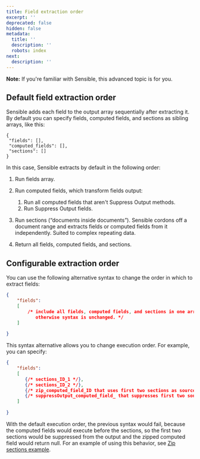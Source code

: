 ```yaml
---
title: Field extraction order
excerpt: ''
deprecated: false
hidden: false
metadata:
  title: ''
  description: ''
  robots: index
next:
  description: ''
---
```

**Note:** If you're familiar with Sensible, this advanced topic is for you. 

## Default field extraction order

 Sensible adds each field to the output array sequentially after extracting it. By default you can specify fields, computed fields, and sections as sibling arrays, like this:

```
{
 "fields": [],
 "computed_fields": [],
 "sections": []
}
```

In this case, Sensible extracts by default in the following order: 

1. Run fields array.

2. Run computed fields, which transform fields output:
   1. Run all computed fields that aren't Suppress Output methods.
   2. Run Suppress Output fields.

3. Run sections (“documents inside documents”). Sensible cordons off a document range and extracts fields or computed fields from it independently. Suited to complex repeating data.

4. Return all fields, computed fields, and sections.

## Configurable extraction order

You can use the following alternative syntax to change the order in which to extract fields:

```json
{
    "fields": 
    [
        /* include all fields, computed fields, and sections in one array. Add "type": "sections" to section group field IDs,
           otherwise syntax is unchanged. */
    ]
    
}
```

This syntax alternative allows you to change execution order. For example, you can specify:

```json
{
    "fields": 
    [
       {/* sections_ID_1 */},
       {/* sections_ID_2 */},
       {/* zip_computed_field_ID that uses first two sections as sources */}, 
       {/* suppressOutput_computed_field_ that suppresses first two source sections for cleaner output */} 
    ]
    
}
```

With the default execution order, the previous syntax would fail, because the computed fields would execute before the sections, so the first two sections would be suppressed from the output and the zipped computed field would return null.   For an example of using this behavior, see [Zip sections example](doc:sections-example-zip).

